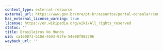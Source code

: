 ```yaml
---
content_type: external-resource
external_url: https://www.gov.br/mre/pt-br/assuntos/portal-consular/comunidade-brasileira-no-exterior-2013-estatisticas-2022
has_external_license_warning: true
license: https://en.wikipedia.org/wiki/All_rights_reserved
status: ''
title: Brasileiros No Mundo
uid: ca1e0073-b10d-4693-93fe-54e80f982796
wayback_url: ''
---
```


